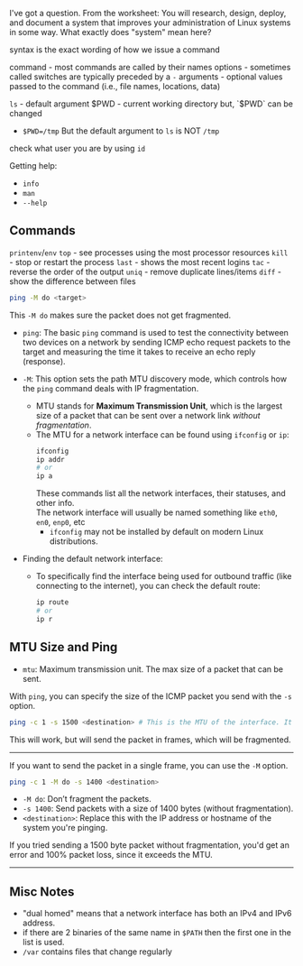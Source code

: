 

I've got a question.
From the worksheet:
You will research, design, deploy, and document a system that improves your administration of Linux systems in some way.
What exactly does "system" mean here?




syntax is the exact wording of how we issue a command

command - most commands are called by their names
options - sometimes called switches are typically preceded by a `-` 
arguments - optional values passed to the command (i.e., file names, locations, data)


`ls` - default argument
$PWD - current working directory
but, `$PWD` can be changed
- `$PWD=/tmp`
But the default argument to `ls` is NOT `/tmp`

check what user you are by using `id`

Getting help:
* `info`
* `man`
* `--help`



## Commands
`printenv`/`env`
`top` - see processes using the most processor resources
`kill` - stop or restart the process
`last` - shows the most recent logins
`tac` - reverse the order of the output
`uniq` - remove duplicate lines/items
`diff` - show the difference between files


```bash
ping -M do <target>
```
This `-M do` makes sure the packet does not get fragmented.  
* `ping`: The basic `ping` command is used to test the connectivity between two devices 
  on a network by sending ICMP echo request packets to the target and measuring the 
  time it takes to receive an echo reply (response). 
* `-M`: This option sets the path MTU discovery mode, which controls how the `ping` 
  command deals with IP fragmentation.
    * MTU stands for **Maximum Transmission Unit**, which is the largest size of a packet 
      that can be sent over a network link *without fragmentation*.
    * The MTU for a network interface can be found using `ifconfig` or `ip`:
      ```bash
      ifconfig
      ip addr
      # or
      ip a
      ```
      These commands list all the network interfaces, their statuses, and other info.  
      The network interface will usually be named something like `eth0`, `en0`, `enp0`, etc
        * `ifconfig` may not be installed by default on modern Linux distributions.

* Finding the default network interface:
    * To specifically find the interface being used for outbound traffic (like connecting 
      to the internet), you can check the default route:
      ```bash
      ip route
      # or
      ip r
      ```

## MTU Size and Ping
* `mtu`: Maximum transmission unit. The max size of a packet that can be sent.

With `ping`, you can specify the size of the ICMP packet you send with the `-s` option.
```bash
ping -c 1 -s 1500 <destination> # This is the MTU of the interface. It will send 1500 bytes.
```
This will work, but will send the packet in frames, which will be fragmented.

---

If you want to send the packet in a single frame, you can use the `-M` option.  
```bash
ping -c 1 -M do -s 1400 <destination>
```
* `-M do`: Don’t fragment the packets. 
* `-s 1400`: Send packets with a size of 1400 bytes (without fragmentation). 
* `<destination>`: Replace this with the IP address or hostname of the system you're pinging.

If you tried sending a 1500 byte packet without fragmentation, you'd get an error and
100% packet loss, since it exceeds the MTU.  


---

## Misc Notes
* "dual homed" means that a network interface has both an IPv4 and IPv6 address.
* if there are 2 binaries of the same name in `$PATH` then the first one in the list is used. 
* `/var` contains files that change regularly
